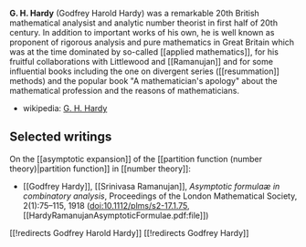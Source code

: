 
__G. H. Hardy__ (Godfrey Harold Hardy) was a remarkable 20th British mathematical analysist and analytic number theorist in first half of 20th century. In addition to important works of his own, he is well known as proponent of rigorous analysis and pure mathematics in Great Britain which was at the time dominated by so-called [[applied mathematics]], for his fruitful collaborations with Littlewood and [[Ramanujan]] and for some influential books including the one on divergent series ([[resummation]] methods) and the popular book "A mathematician's apology" about the mathematical profession and the reasons of mathematicians.

* wikipedia: [G. H. Hardy](https://en.wikipedia.org/wiki/G._H._Hardy)


## Selected writings

On the [[asymptotic expansion]] of the [[partition function (number theory)|partition function]] in [[number theory]]:

* [[Godfrey Hardy]], [[Srinivasa Ramanujan]], *Asymptotic formulaæ in combinatory analysis*, Proceedings of the London Mathematical Society, 2(1):75–115, 1918 ([doi:10.1112/plms/s2-17.1.75](https://doi.org/10.1112/plms/s2-17.1.75), [[HardyRamanujanAsymptoticFormulae.pdf:file]])



[[!redirects Godfrey Harold Hardy]]
[[!redirects Godfrey Hardy]]